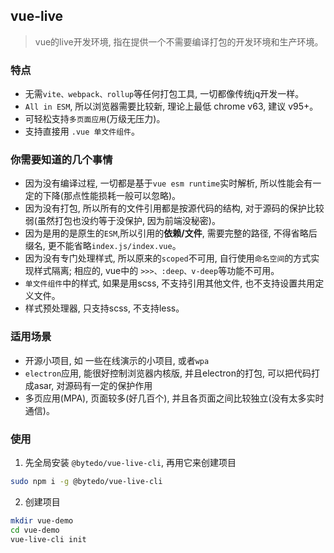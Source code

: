 ## vue-live
> vue的live开发环境, 指在提供一个不需要编译打包的开发环境和生产环境。

### 特点

- 无需`vite、webpack、rollup`等任何打包工具, 一切都像传统jq开发一样。
- `All in ESM`, 所以浏览器需要比较新, 理论上最低 chrome v63, 建议 v95+。
- 可轻松支持`多页面应用`(万级无压力)。
- 支持直接用 `.vue 单文件组件`。


### 你需要知道的几个事情

- 因为没有编译过程, 一切都是基于`vue esm runtime`实时解析, 所以性能会有一定的下降(那点性能损耗一般可以忽略)。
- 因为没有打包, 所以所有的文件引用都是按源代码的结构, 对于源码的保护比较弱(虽然打包也没约等于没保护, 因为前端没秘密)。
- 因为是用的是原生的`ESM`,所以引用的**依赖/文件**, 需要完整的路径, 不得省略后缀名, 更不能省略`index.js/index.vue`。
- 因为没有专门处理样式, 所以原来的`scoped`不可用, 自行使用`命名空间`的方式实现样式隔离; 相应的, vue中的 `>>>、:deep、v-deep`等功能不可用。
- `单文件组件`中的样式, 如果是用scss, 不支持引用其他文件, 也不支持设置共用定义文件。
- 样式预处理器, 只支持scss, 不支持less。


### 适用场景

- 开源小项目, 如 一些在线演示的小项目, 或者`wpa` 
- `electron`应用, 能很好控制浏览器内核版, 并且electron的打包, 可以把代码打成asar, 对源码有一定的保护作用
- 多页应用(MPA), 页面较多(好几百个), 并且各页面之间比较独立(没有太多实时通信)。


### 使用

1. 先全局安装 `@bytedo/vue-live-cli`, 再用它来创建项目

```bash
sudo npm i -g @bytedo/vue-live-cli
```
2. 创建项目

```bash
mkdir vue-demo
cd vue-demo
vue-live-cli init
```
